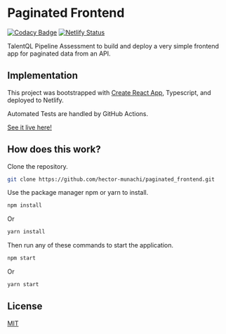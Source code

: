 
# Paginated Frontend 
[![Codacy Badge](https://app.codacy.com/project/badge/Grade/0accb3ee69e14e8abf0211100470f944)](https://www.codacy.com/gh/hector-munachi/paginated_frontend/dashboard?utm_source=github.com&amp;utm_medium=referral&amp;utm_content=hector-munachi/paginated_frontend&amp;utm_campaign=Badge_Grade)
[![Netlify Status](https://api.netlify.com/api/v1/badges/a6453185-3493-470a-9ad4-109de474881c/deploy-status)](https://app.netlify.com/sites/hector-talentql-pipline/deploys)

TalentQL Pipeline Assessment to build and deploy a very simple frontend app for paginated data from an API.

## Implementation

This project was bootstrapped with [Create React App](https://github.com/facebook/create-react-app), Typescript, and deployed to Netlify.

Automated Tests are handled by GitHub Actions.

[See it live here!](https://hector-talentql-pipline.netlify.app/)

## How does this work?

Clone the repository.

```bash
git clone https://github.com/hector-munachi/paginated_frontend.git 
```

Use the package manager npm or yarn to install.

```bash
npm install 
```
Or
```bash
yarn install
```

Then run any of these commands to start the application.

```bash
npm start 
```
Or
```bash
yarn start
```

## License
[MIT](https://choosealicense.com/licenses/mit/)
